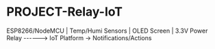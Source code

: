 # PROJECT-Relay-IoT
ESP8266/NodeMCU | Temp/Humi Sensors | OLED Screen | 3.3V Power Relay ------> IoT Platform -> Notifications/Actions
